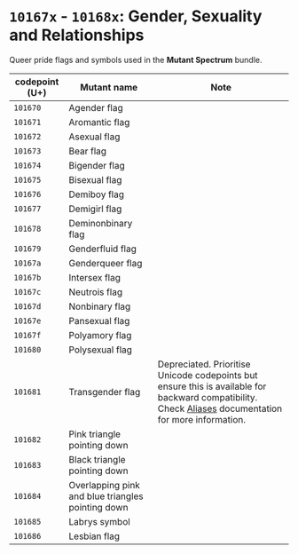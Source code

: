 # `10167x` - `10168x`: Gender, Sexuality and Relationships

Queer pride flags and symbols used in the **Mutant Spectrum** bundle.

| codepoint (U+) | Mutant name | Note |
| ---- | ---- | ---- |
| `101670` | Agender flag |
| `101671` | Aromantic flag |
| `101672` | Asexual flag  |
| `101673` | Bear flag |
| `101674` | Bigender flag |
| `101675` | Bisexual flag |
| `101676` | Demiboy flag |
| `101677` | Demigirl flag |
| `101678` | Deminonbinary flag |
| `101679` | Genderfluid flag |
| `10167a` | Genderqueer flag |
| `10167b` | Intersex flag |
| `10167c` | Neutrois flag |
| `10167d` | Nonbinary flag |
| `10167e` | Pansexual flag |
| `10167f` | Polyamory flag |
| `101680` | Polysexual flag |
| `101681` | Transgender flag | Depreciated. Prioritise Unicode codepoints but ensure this is available for backward compatibility. Check [Aliases](/spectrum/aliases.md) documentation for more information. |
| `101682` | Pink triangle pointing down |
| `101683` | Black triangle pointing down |
| `101684` | Overlapping pink and blue triangles pointing down |
| `101685` | Labrys symbol |
| `101686` | Lesbian flag |
